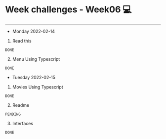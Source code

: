 # Week challenges - Week06 💻
---
- Monday 2022-02-14
1. Read this
~~~
DONE
~~~
2. Menu Using Typescript
~~~
DONE
~~~
- Tuesday 2022-02-15
1. Movies Using Typescript
~~~
DONE
~~~
2. Readme
~~~
PENDING
~~~
3. Interfaces
~~~
DONE
~~~
